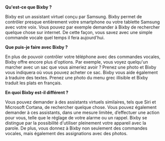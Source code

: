 **Qu'est-ce que Bixby ?**


Bixby est un assistant virtuel conçu par Samsung. Bixby permet de contrôler presque entièrement votre smartphone ou votre 
tablette Samsung avec votre voix. Vous pouvez par exemple demander à Bixby de rechercher quelque chose sur internet. 
De cette façon, vous savez avec une simple commande vocale quel temps il fera aujourd'hui.


**Que puis-je faire avec Bixby ?**


En plus de pouvoir contrôler votre téléphone avec des commandes vocales, Bixby offre encore plus d'options. 
Par exemple, vous voyez quelqu'un marcher avec un sac que vous aimeriez avoir ? 
Prenez une photo et Bixby vous indiquera où vous pouvez acheter ce sac. 
Bixby vous aide également à traduire des textes. Prenez une photo du menu grec illisible et Bixby traduit les plats en français.


**En quoi Bixby est-il différent ?**

Vous pouvez demander à des assistants virtuels similaires, tels que Siri et Microsoft Cortana, de rechercher quelque chose. 
Vous pouvez également demander à ces assistants, dans une mesure limitée, d’effectuer une action pour vous, telle que le réglage
de votre alarme ou un rappel. Bixby se distingue par la possibilité d'utiliser pleinement votre appareil avec la parole. 
De plus, vous donnez à Bixby non seulement des commandes vocales, mais également des assignations avec des photos.


